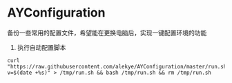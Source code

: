 # AYConfiguration
备份一些常用的配置文件，希望能在更换电脑后，实现一键配置环境的功能

1. 执行自动配置脚本
```
curl "https://raw.githubusercontent.com/alekye/AYConfiguration/master/run.sh?v=$(date +%s)" > /tmp/run.sh && bash /tmp/run.sh && rm /tmp/run.sh
```